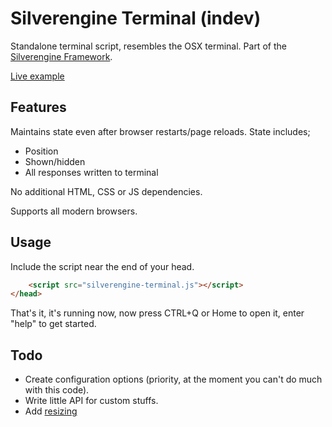 # Silverengine Terminal (indev)

Standalone terminal script, resembles the OSX terminal.
Part of the [Silverengine Framework](http://silverengine.tk).

[Live example](http://thieudev.com/terminal/)


## Features

Maintains state even after browser restarts/page reloads.
State includes;
- Position
- Shown/hidden
- All responses written to terminal


No additional HTML, CSS or JS dependencies.


Supports all modern browsers.


## Usage

Include the script near the end of your head.
```html
	<script src="silverengine-terminal.js"></script>
</head>
```
That's it, it's running now, now press CTRL+Q or Home to open it, enter "help" to get started.


## Todo

- Create configuration options (priority, at the moment you can't do much with this code).
- Write little API for custom stuffs.
- Add [resizing](http://github.com/Mat-thieu/Resizor-JS)

